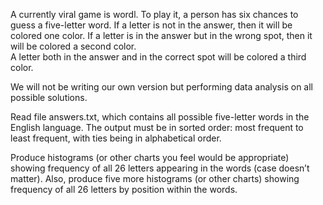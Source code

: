 A currently viral game is wordl.  To play it, a person has six chances to guess a five-letter word.  If a letter is not in the answer, then it will be colored one color. If a letter is in the answer but in the wrong spot, then it will be colored a second color.  
A letter both in the answer and in the correct spot will be colored a third color.

We will not be writing our own version but performing data analysis on all possible solutions. 

Read file answers.txt, which contains all possible five-letter words in the English language. 
The output must be in sorted order: most frequent to least frequent, with ties being in alphabetical order. 

Produce histograms (or other charts you feel would be appropriate) showing frequency of all 26 letters appearing in the words (case doesn’t matter). 
Also, produce five more histograms (or other charts) showing frequency of all 26 letters by position within the words.
